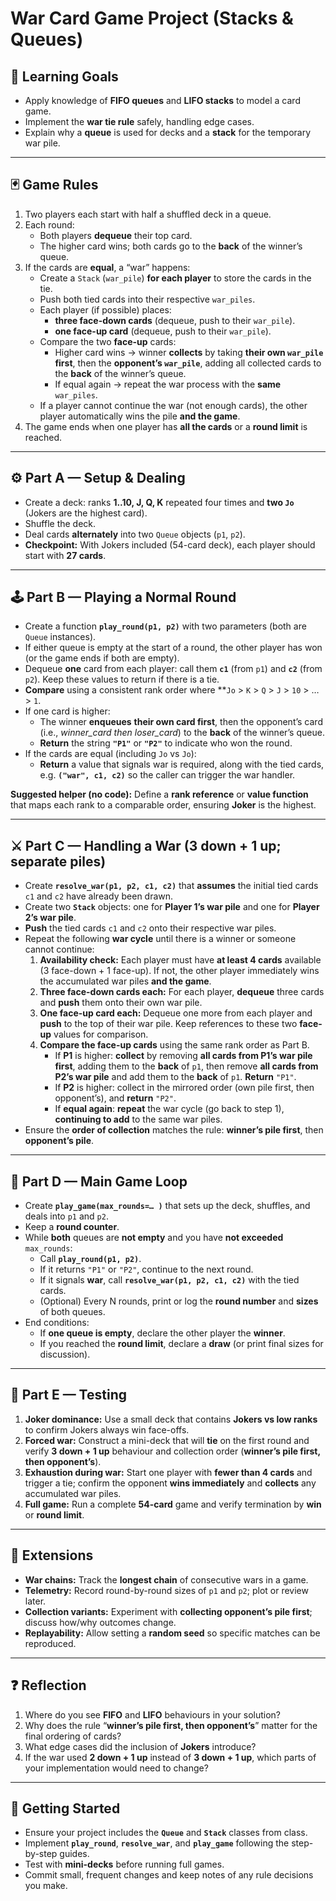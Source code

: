 # War Card Game Project (Stacks & Queues)

## 🎯 Learning Goals
- Apply knowledge of **FIFO queues** and **LIFO stacks** to model a card game.
- Implement the **war tie rule** safely, handling edge cases.
- Explain why a **queue** is used for decks and a **stack** for the temporary war pile.

---

## 🃏 Game Rules
1. Two players each start with half a shuffled deck in a queue.
2. Each round:
   - Both players **dequeue** their top card.
   - The higher card wins; both cards go to the **back** of the winner’s queue.
3. If the cards are **equal**, a “war” happens:
   - Create a `Stack` (`war_pile`) **for each player** to store the cards in the tie.
   - Push both tied cards into their respective `war_piles`.
   - Each player (if possible) places:
     - **three face-down cards** (dequeue, push to their `war_pile`).
     - **one face-up card** (dequeue, push to their `war_pile`).
   - Compare the two **face-up** cards:
     - Higher card wins → winner **collects** by taking **their own `war_pile` first**, then the **opponent’s `war_pile`**, adding all collected cards to the **back** of the winner’s queue.
     - If equal again → repeat the war process with the **same** `war_piles`.
   - If a player cannot continue the war (not enough cards), the other player automatically wins the pile **and the game**.
4. The game ends when one player has **all the cards** or a **round limit** is reached.

---

## ⚙️ Part A — Setup & Dealing
- Create a deck: ranks **1..10, J, Q, K** repeated four times and **two `Jo`** (Jokers are the highest card).
- Shuffle the deck.
- Deal cards **alternately** into two `Queue` objects (`p1`, `p2`).
- **Checkpoint:** With Jokers included (54-card deck), each player should start with **27 cards**.

---

## 🕹️ Part B — Playing a Normal Round
- Create a function **`play_round(p1, p2)`** with two parameters (both are `Queue` instances).
- If either queue is empty at the start of a round, the other player has won (or the game ends if both are empty).
- Dequeue **one** card from each player: call them **`c1`** (from `p1`) and **`c2`** (from `p2`). Keep these values to return if there is a tie.
- **Compare** using a consistent rank order where **`Jo` > `K` > `Q` > `J` > `10` > … > `1`.
- If one card is higher:
  - The winner **enqueues** **their own card first**, then the opponent’s card (i.e., *winner_card then loser_card*) to the **back** of the winner’s queue.
  - **Return** the string **`"P1"`** or **`"P2"`** to indicate who won the round.
- If the cards are equal (including `Jo` vs `Jo`):
  - **Return** a value that signals war is required, along with the tied cards, e.g. **`("war", c1, c2)`** so the caller can trigger the war handler.

**Suggested helper (no code):** Define a **rank reference** or **value function** that maps each rank to a comparable order, ensuring **Joker** is the highest.

---

## ⚔️ Part C — Handling a War (3 down + 1 up; separate piles)
- Create **`resolve_war(p1, p2, c1, c2)`** that **assumes** the initial tied cards `c1` and `c2` have already been drawn.
- Create two **`Stack`** objects: one for **Player 1’s war pile** and one for **Player 2’s war pile**.
- **Push** the tied cards `c1` and `c2` onto their respective war piles.
- Repeat the following **war cycle** until there is a winner or someone cannot continue:
  1. **Availability check:** Each player must have **at least 4 cards** available (3 face-down + 1 face-up). If not, the other player immediately wins the accumulated war piles **and the game**.
  2. **Three face-down cards each:** For each player, **dequeue** three cards and **push** them onto their own war pile.
  3. **One face-up card each:** Dequeue one more from each player and **push** to the top of their war pile. Keep references to these two **face-up** values for comparison.
  4. **Compare the face-up cards** using the same rank order as Part B.
     - If **P1** is higher: **collect** by removing **all cards from P1’s war pile first**, adding them to the **back** of `p1`, then remove **all cards from P2’s war pile** and add them to the **back** of `p1`. **Return** `"P1"`.
     - If **P2** is higher: collect in the mirrored order (own pile first, then opponent’s), and **return** `"P2"`.
     - If **equal again**: **repeat** the war cycle (go back to step 1), **continuing to add** to the same war piles.
- Ensure the **order of collection** matches the rule: **winner’s pile first**, then **opponent’s pile**.

---

## 🔁 Part D — Main Game Loop
- Create **`play_game(max_rounds=… )`** that sets up the deck, shuffles, and deals into `p1` and `p2`.
- Keep a **round counter**.
- While **both** queues are **not empty** and you have **not exceeded** `max_rounds`:
  - Call **`play_round(p1, p2)`**.
  - If it returns `"P1"` or `"P2"`, continue to the next round.
  - If it signals **war**, call **`resolve_war(p1, p2, c1, c2)`** with the tied cards.
  - (Optional) Every N rounds, print or log the **round number** and **sizes** of both queues.
- End conditions:
  - If **one queue is empty**, declare the other player the **winner**.
  - If you reached the **round limit**, declare a **draw** (or print final sizes for discussion).

---

## 🧪 Part E — Testing
1. **Joker dominance:** Use a small deck that contains **Jokers vs low ranks** to confirm Jokers always win face-offs.
2. **Forced war:** Construct a mini-deck that will **tie** on the first round and verify **3 down + 1 up** behaviour and collection order (**winner’s pile first, then opponent’s**).
3. **Exhaustion during war:** Start one player with **fewer than 4 cards** and trigger a tie; confirm the opponent **wins immediately** and **collects** any accumulated war piles.
4. **Full game:** Run a complete **54-card** game and verify termination by **win** or **round limit**.

---

## 🧩 Extensions
- **War chains:** Track the **longest chain** of consecutive wars in a game.
- **Telemetry:** Record round-by-round sizes of `p1` and `p2`; plot or review later.
- **Collection variants:** Experiment with **collecting opponent’s pile first**; discuss how/why outcomes change.
- **Replayability:** Allow setting a **random seed** so specific matches can be reproduced.

---

## ❓ Reflection
1. Where do you see **FIFO** and **LIFO** behaviours in your solution?
2. Why does the rule “**winner’s pile first, then opponent’s**” matter for the final ordering of cards?
3. What edge cases did the inclusion of **Jokers** introduce?
4. If the war used **2 down + 1 up** instead of **3 down + 1 up**, which parts of your implementation would need to change?

---

## 🚀 Getting Started
- Ensure your project includes the **`Queue`** and **`Stack`** classes from class.
- Implement **`play_round`**, **`resolve_war`**, and **`play_game`** following the step-by-step guides.
- Test with **mini-decks** before running full games.
- Commit small, frequent changes and keep notes of any rule decisions you make.
